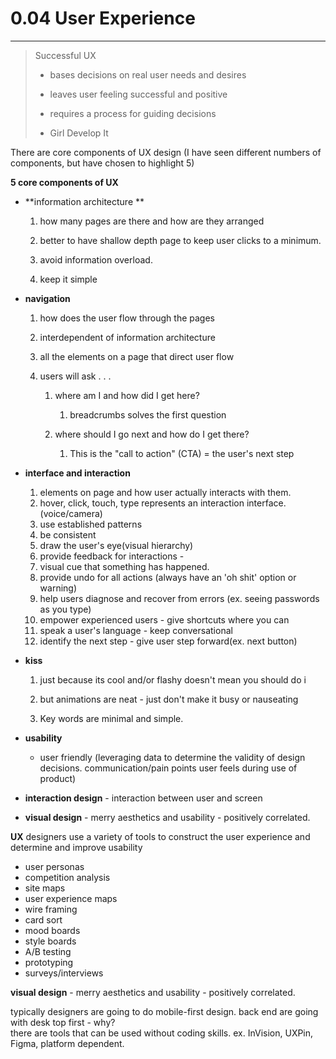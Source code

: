 # 0.04 User Experience

---

> Successful UX
>
> * bases decisions on real user needs and desires
> * leaves user feeling successful and positive
> * requires a process for guiding decisions
>
> * Girl Develop It

There are core components of UX design \(I have seen different numbers of components, but have chosen to highlight 5\)

**5 core components of UX**

* **information architecture **

  1. how many pages are there and how are they arranged

  2. better to have shallow depth page to keep user clicks to a minimum.

  3. avoid information overload.

  4. keep it simple

* **navigation**

  1. how does the user flow through the pages

  2. interdependent of information architecture

  3. all the elements on a page that direct user flow

  4. users will ask  . . .

     1. where am I and how did I get here?

        1. breadcrumbs solves the first question

     2. where should I go next and how do I get there?

        1. This is the "call to action" \(CTA\) = the user's next step

* **interface **and** interaction**  
  1.  elements on page and how user actually interacts with them.  
  2.  hover, click, touch, type represents an interaction interface. \(voice/camera\)  
  3.  use established patterns  
  4.  be consistent  
  5.  draw the user's eye\(visual hierarchy\)  
  6.  provide feedback for interactions -  
     1.  visual cue that something has happened.  
     2.  provide undo for all actions \(always have an 'oh shit' option or warning\)  
     3.  help users diagnose and recover from errors \(ex. seeing passwords as you type\)  
     4.  empower experienced users - give shortcuts where you can  
     5.  speak a user's language - keep conversational  
     6.  identify the next step - give user step forward\(ex. next button\)

* **kiss**

  1. just because its cool and/or flashy doesn't mean you should do i

  2. but animations are neat - just don't make it busy or nauseating

  3. Key words are minimal and simple.

* **usability**

  * user friendly \(leveraging data to determine the validity of design decisions. communication/pain points user feels during use of product\)

* **interaction design** - interaction between user and screen

* **visual design** - merry aesthetics and usability - positively correlated.

**UX** designers use a variety of tools to construct the user experience and determine and improve usability

* user personas
* competition analysis 
* site maps
* user experience maps
* wire framing
* card sort
* mood boards
* style boards
* A/B testing
* prototyping
* surveys/interviews

**visual design** - merry aesthetics and usability - positively correlated.

typically designers are going to do mobile-first design. back end are going with desk top first - why?  
there are tools that can be used without coding skills. ex. InVision, UXPin, Figma, platform dependent.

